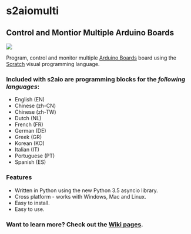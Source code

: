 # s2aiomulti
## Control and Montior Multiple Arduino Boards
![](https://github.com/MrYsLab/s2aiomulti/blob/master/documentation/logo.png)

Program, control and monitor multiple [Arduino Boards](https://www.arduino.cc/) board using the [Scratch](scratch.mit.edu)  visual programming language. 

### **Included with s2aio are programming blocks** for the _**following languages**_:
* English (EN)
* Chinese (zh-CN)
* Chinese (zh-TW)
* Dutch (NL)
* French (FR)
* German (DE)
* Greek (GR)
* Korean (KO)
* Italian (IT)
* Portuguese (PT)
* Spanish (ES)

### **Features**
* Written in Python using the new Python 3.5 asyncio library. 
* Cross platform - works with Windows, Mac and Linux.
* Easy to install.
* Easy to use.

### Want to learn more? Check out the [Wiki pages](https://github.com/MrYsLab/s2aiomulti/wiki).




